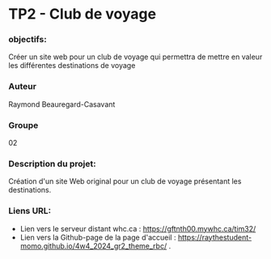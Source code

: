 # TP2 - Club de voyage

### objectifs: 
Créer un site web pour un club de voyage qui permettra de mettre en valeur les différentes destinations de voyage

### Auteur
Raymond Beauregard-Casavant
### Groupe
02
### Description du projet:
Création d'un site Web original pour un club de voyage présentant les destinations.
### Liens URL:

- Lien vers le serveur distant whc.ca : https://gftnth00.mywhc.ca/tim32/
- Lien vers la Github-page de la page d'accueil : https://raythestudent-momo.github.io/4w4_2024_gr2_theme_rbc/
.





